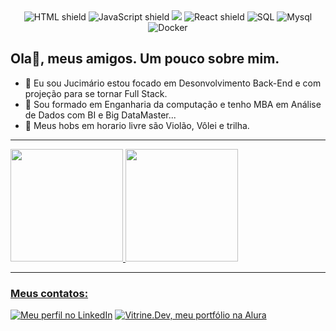 <div align="center">
  <img src="https://img.shields.io/badge/HTML5-E34F26?style=for-the-badge&logo=html5&logoColor=white" alt="HTML shield">
  <img src="https://img.shields.io/badge/JavaScript-F7DF1E?style=for-the-badge&logo=javascript&logoColor=black" alt="JavaScript shield">
  <img src="https://img.shields.io/badge/typescript-3178C6?style=for-the-badge&logo=typescript&logoColor=white">
  <img src="https://img.shields.io/badge/React-20232A?style=for-the-badge&logo=react&logoColor=61DAFB" alt="React shield"/>
  <img src="https://img.shields.io/badge/SQL-07405E?style=for-the-badge&logo=sqlite&logoColor=white" alt="SQL" />
  <img src="https://img.shields.io/badge/Mysql-07405E?style=for-the-badge&logo=mysql&logoColor=%2361DAFB" alt="Mysql" />
  <img src="https://img.shields.io/badge/Docker-06805A?style=for-the-badge&logo=docker&logoColor=FFCA28" alt="Docker" />  
</div>

## Ola👋, meus amigos. Um pouco sobre mim.

- 🌱 Eu sou Jucimário estou focado em Desonvolvimento Back-End e com projeção para se tornar Full Stack.
- 🔭 Sou formado em Enganharia da computação e tenho MBA em Análise de Dados com BI e Big DataMaster...
- 💬 Meus hobs em horario livre são Violão, Vôlei e trilha.

---

<div>
<a href="https://github.com/jucimario">
<img height="180em" src="https://github-readme-stats.vercel.app/api?username=jucimario&show_icons=true&theme=dracula&include_all_commits=true&count_private=true"/>
<img height="180em" src="https://github-readme-stats.vercel.app/api/top-langs/?username=jucimario&layout=compact&langs_count=7&theme=dracula"/>
</div>

---

### Meus contatos:
<div>
  <a href="https://www.linkedin.com/in/jucimario/" target="_blank"><img src="https://img.shields.io/badge/-LinkedIn-%230077B5?style=for-the-badge&logo=linkedin&logoColor=white" alt="Meu perfil no LinkedIn"></a>
  <a href="https://cursos.alura.com.br/vitrinedev/jucimarioo" target="_blank"><img src="https://img.shields.io/badge/vitrine.dev-07283F?style=for-the-badge" alt="Vitrine.Dev, meu portfólio na Alura"></a>
</div>



<!--
**Jucimario/Jucimario** is a ✨ _special_ ✨ repository because its `README.md` (this file) appears on your GitHub profile.
Here are some ideas to get you started:

- 🤔 I’m looking for help with ...
- 📫 How to reach me: ...
- 😄 Pronouns: ...
- ⚡ Fun fact: ...
-->
